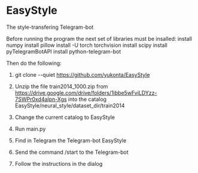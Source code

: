 # EasyStyle
The style-transfering Telegram-bot

Before running the program the next set of libraries must be insalled:
install numpy
install pillow
install -U torch torchvision
install scipy
install pyTelegramBotAPI
install python-telegram-bot

Then do the following:
1) git clone --quiet https://github.com/yukonta/EasyStyle  
2) Unzip the file train2014_1000.zip from https://drive.google.com/drive/folders/1ibbe5wFviLDYzz-7SWPr0xd4alpn-Xgs into the catalog EasyStyle/neural_style/dataset_dir/train2014
3) Change the current catalog to EasyStyle
4) Run main.py

5) Find in Telegram the Telegram-bot EasyStyle 
6) Send the command /start to the Telegram-bot
7) Follow the instructions in the dialog




